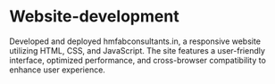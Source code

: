 # Website-development

Developed and deployed hmfabconsultants.in, a responsive website utilizing HTML, CSS, and
JavaScript. The site features a user-friendly interface, optimized performance, and cross-browser
compatibility to enhance user experience.
